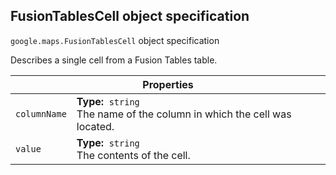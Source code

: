 <h2 id="FusionTablesCell">
FusionTablesCell
object specification
</h2><p>
<code><span itemprop="path">google.maps</span>.<span itemprop="name">FusionTablesCell</span></code>
object specification
</p><p>Describes a single cell from a Fusion Tables table.</p><table class="properties responsive" summary="interface FusionTablesCell - Properties">
<thead>
<tr><th colspan="2">Properties</th>
</tr></thead>
<tbody>
<tr>
<td><code>columnName</code></td>
<td><div><strong>Type:</strong>&nbsp; <code>string</code></div>
<div class="desc">The name of the column in which the cell was located.</div></td>
</tr>
<tr>
<td><code>value</code></td>
<td><div><strong>Type:</strong>&nbsp; <code>string</code></div>
<div class="desc">The contents of the cell.</div></td>
</tr>
</tbody>
</table>